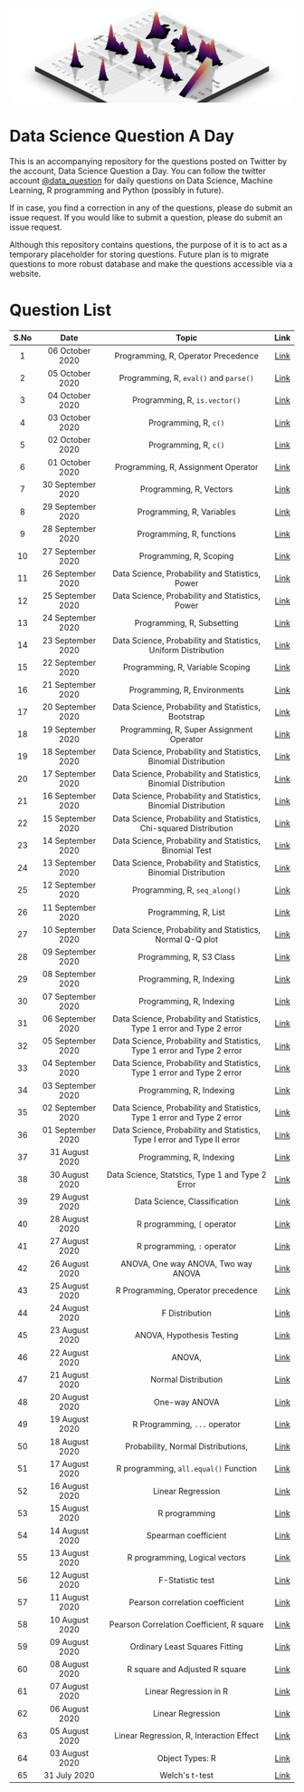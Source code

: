 ![](logo.png)
# Data Science Question A Day

This is an accompanying repository for the questions posted on Twitter by the account, Data Science Question a Day. You can follow the twitter account [@data_question](https://twitter.com/data_question) for daily questions on Data Science, Machine Learning, R programming and Python (possibly in future).

If in case, you find a correction in any of the questions, please do submit an issue request. If you would like to submit a question, please do submit an issue request.

Although this repository contains questions, the purpose of it is to act as a temporary placeholder for storing questions. Future plan is to migrate questions to more robust database and make the questions accessible via a website.

# Question List

|S.No|Date|Topic|Link|
|:---:|:---:|:---:|:---:|
|1|06 October 2020|Programming,  R,  Operator Precedence|[Link](./questions/q_06102020.md)|
|2|05 October 2020|Programming,  R,  `eval()` and `parse()`|[Link](./questions/q_05102020.md)|
|3|04 October 2020|Programming,  R,  `is.vector()`|[Link](./questions/q_04102020.md)|
|4|03 October 2020|Programming,  R,  `c()`|[Link](./questions/q_03102020.md)|
|5|02 October 2020|Programming,  R,  `c()`|[Link](./questions/q_02102020.md)|
|6|01 October 2020|Programming,  R,  Assignment Operator|[Link](./questions/q_01102020.md)|
|7|30 September 2020|Programming,  R,  Vectors|[Link](./questions/q_30092020.md)|
|8|29 September 2020|Programming,  R,  Variables|[Link](./questions/q_29092020.md)|
|9|28 September 2020|Programming,  R,  functions|[Link](./questions/q_28092020.md)|
|10|27 September 2020|Programming,  R,  Scoping|[Link](./questions/q_27092020.md)|
|11|26 September 2020|Data Science,  Probability and Statistics,  Power|[Link](./questions/q_26092020.md)|
|12|25 September 2020|Data Science,  Probability and Statistics,  Power|[Link](./questions/q_25092020.md)|
|13|24 September 2020|Programming,  R,  Subsetting|[Link](./questions/q_24092020.md)|
|14|23 September 2020|Data Science,  Probability and Statistics,  Uniform Distribution|[Link](./questions/q_23092020.md)|
|15|22 September 2020|Programming,  R,  Variable Scoping|[Link](./questions/q_22092020.md)|
|16|21 September 2020|Programming,  R,  Environments|[Link](./questions/q_21092020.md)|
|17|20 September 2020|Data Science,  Probability and Statistics,  Bootstrap|[Link](./questions/q_20092020.md)|
|18|19 September 2020|Programming,  R,  Super Assignment Operator|[Link](./questions/q_19092020.md)|
|19|18 September 2020|Data Science,  Probability and Statistics,  Binomial Distribution|[Link](./questions/q_18092020.md)|
|20|17 September 2020|Data Science,  Probability and Statistics,  Binomial Distribution|[Link](./questions/q_17092020.md)|
|21|16 September 2020|Data Science,  Probability and Statistics,  Binomial Distribution|[Link](./questions/q_16092020.md)|
|22|15 September 2020|Data Science,  Probability and Statistics,  Chi-squared Distribution|[Link](./questions/q_15092020.md)|
|23|14 September 2020|Data Science,  Probability and Statistics,  Binomial Test|[Link](./questions/q_14092020.md)|
|24|13 September 2020|Data Science,  Probability and Statistics,  Binomial Distribution|[Link](./questions/q_13092020.md)|
|25|12 September 2020|Programming,  R,  `seq_along()`|[Link](./questions/q_12092020.md)|
|26|11 September 2020|Programming,  R,  List|[Link](./questions/q_11092020.md)|
|27|10 September 2020|Data Science,  Probability and Statistics,  Normal Q-Q plot|[Link](./questions/q_10092020.md)|
|28|09 September 2020|Programming,  R,  S3 Class|[Link](./questions/q_09092020.md)|
|29|08 September 2020|Programming,  R,  Indexing|[Link](./questions/q_08092020.md)|
|30|07 September 2020|Programming,  R,  Indexing|[Link](./questions/q_07092020.md)|
|31|06 September 2020|Data Science,  Probability and Statistics,  Type 1 error and Type 2 error|[Link](./questions/q_06092020.md)|
|32|05 September 2020|Data Science,  Probability and Statistics,  Type 1 error and Type 2 error|[Link](./questions/q_05092020.md)|
|33|04 September 2020|Data Science,  Probability and Statistics,  Type 1 error and Type 2 error|[Link](./questions/q_04092020.md)|
|34|03 September 2020|Programming,  R,  Indexing|[Link](./questions/q_03092020.md)|
|35|02 September 2020|Data Science,  Probability and Statistics,  Type 1 error and Type 2 error|[Link](./questions/q_02092020.md)|
|36|01 September 2020|Data Science,  Probability and Statistics,  Type I error and Type II error|[Link](./questions/q_01092020.md)|
|37|31 August 2020|Programming,  R,  Indexing|[Link](./questions/q_31082020.md)|
|38|30 August 2020|Data Science,  Statstics,  Type 1 and Type 2 Error|[Link](./questions/q_30082020.md)|
|39|29 August 2020|Data Science,  Classification|[Link](./questions/q_29082020.md)|
|40|28 August 2020|R programming,  `[` operator|[Link](./questions/q_28082020.md)|
|41|27 August 2020|R programming,  `:` operator|[Link](./questions/q_27082020.md)|
|42|26 August 2020|ANOVA,  One way ANOVA,  Two way ANOVA|[Link](./questions/q_26082020.md)|
|43|25 August 2020|R Programming,  Operator precedence|[Link](./questions/q_25082020.md)|
|44|24 August 2020|F Distribution|[Link](./questions/q_24082020.md)|
|45|23 August 2020|ANOVA,  Hypothesis Testing|[Link](./questions/q_23082020.md)|
|46|22 August 2020|ANOVA, 	|[Link](./questions/q_22082020.md)|
|47|21 August 2020|Normal Distribution|[Link](./questions/q_21082020.md)|
|48|20 August 2020|One-way ANOVA|[Link](./questions/q_20082020.md)|
|49|19 August 2020|R Programming,  `...` operator|[Link](./questions/q_19082020.md)|
|50|18 August 2020|Probability,  Normal Distributions, 	|[Link](./questions/q_18082020.md)|
|51|17 August 2020|R programming,  `all.equal()` Function|[Link](./questions/q_17082020.md)|
|52|16 August 2020|Linear Regression|[Link](./questions/q_16082020.md)|
|53|15 August 2020|R programming|[Link](./questions/q_15082020.md)|
|54|14 August 2020|Spearman coefficient|[Link](./questions/q_14082020.md)|
|55|13 August 2020|R programming,  Logical vectors|[Link](./questions/q_13082020.md)|
|56|12 August 2020|F-Statistic test|[Link](./questions/q_12082020.md)|
|57|11 August 2020|Pearson correlation coefficient|[Link](./questions/q_11082020.md)|
|58|10 August 2020|Pearson Correlation Coefficient,  R square|[Link](./questions/q_10082020.md)|
|59|09 August 2020|Ordinary Least Squares Fitting|[Link](./questions/q_09082020.md)|
|60|08 August 2020|R square and Adjusted R square|[Link](./questions/q_08082020.md)|
|61|07 August 2020|Linear Regression in R|[Link](./questions/q_07082020.md)|
|62|06 August 2020|Linear Regression|[Link](./questions/q_06082020.md)|
|63|05 August 2020|Linear Regression,  R,  Interaction Effect|[Link](./questions/q_05082020.md)|
|64|03 August 2020|Object Types: R|[Link](./questions/q_03082020.md)|
|65|31 July 2020|Welch's t-test|[Link](./questions/q_31072020.md)|
